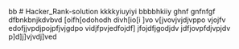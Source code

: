 bb # Hacker_Rank-solution
kkkkyiuyiyi
bbbbhkiiy
ghnf
gnfnfgf
dfbnkbnjkdvbvd
[oifh[odohodh
divh[io[i
]vo
v[jvovjvjdjvppo
vjojfv
edofjjvpdjpojpfjvjgdpo
vidjfpvjedfojdf]
jfojdfjgodjdv
jdfjovpfdjvpjdv
p]d]j]vjvdj]ved
